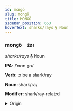 ```yaml
---
id: mongö
slug: mongö
title: MONGÖ
sidebar_position: 663
hoverText: sharks/rays § Noun
---
```


### mongö&emsp;<span kind="abugida">ƶ̃ꜿı</span>

*sharks/rays* **§** Noun

**IPA**: /ˈmɑn.go/

**Verb**: to be a shark/ray

**Noun**: shark/ray

**Modifier**: shark/ray-related

<details>
    <summary>Origin</summary>
    Maori mangō <br/>
    <em>Austronesian Language Family</em>
</details>